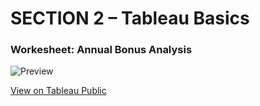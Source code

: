 # SECTION 2 – Tableau Basics

### Workesheet: Annual Bonus Analysis

![Preview]()

[View on Tableau Public](https://public.tableau.com/views/UdemyTutorial_Section2/AnnualBonusAnalysis?:language=en-US&publish=yes&:sid=&:redirect=auth&:display_count=n&:origin=viz_share_link)


